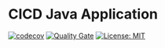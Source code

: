 # CICD Java Application

[![codecov](https://codecov.io/gh/sgaraba/cicd-java-app/branch/master/graph/badge.svg)](https://codecov.io/gh/sgaraba/cicd-java-app)
[![Quality Gate](https://sonarcloud.io/api/project_badges/measure?project=sgaraba_cicd-java-app&metric=alert_status)](https://sonarcloud.io/dashboard?id=sgaraba_cicd-java-app)
[![License: MIT](https://img.shields.io/badge/License-MIT-yellow.svg)](https://opensource.org/licenses/MIT)